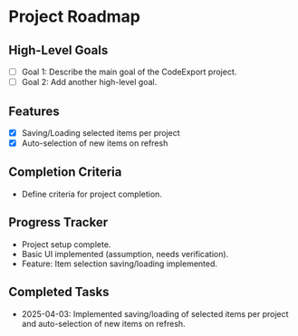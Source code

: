 # Project Roadmap

## High-Level Goals
- [ ] Goal 1: Describe the main goal of the CodeExport project.
- [ ] Goal 2: Add another high-level goal.

## Features
- [x] Saving/Loading selected items per project
- [x] Auto-selection of new items on refresh

## Completion Criteria
- Define criteria for project completion.

## Progress Tracker
- Project setup complete.
- Basic UI implemented (assumption, needs verification).
- Feature: Item selection saving/loading implemented.

## Completed Tasks
- 2025-04-03: Implemented saving/loading of selected items per project and auto-selection of new items on refresh.